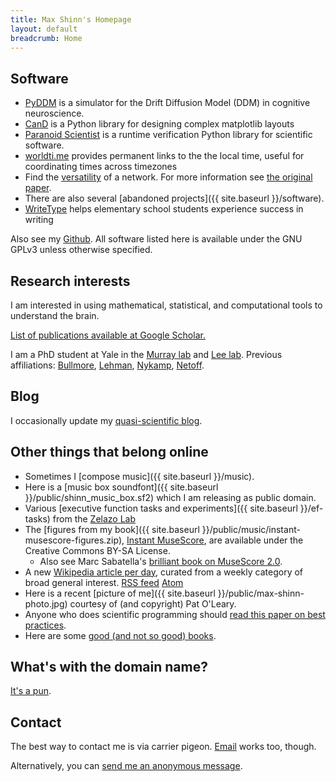 ```yaml
---
title: Max Shinn's Homepage
layout: default
breadcrumb: Home
---
```


## Software

-   [PyDDM](https://github.com/mwshinn/PyDDM) is a
    simulator for the Drift Diffusion Model (DDM) in cognitive neuroscience.
-   [CanD](https://github.com/CanD) is a Python library for designing complex
    matplotlib layouts
-   [Paranoid Scientist](https://github.com/mwshinn/paranoidscientist)
    is a runtime verification Python library for scientific software.
-   [worldti.me](https://worldti.me) provides permanent links to the
    the local time, useful for coordinating times across timezones
-   Find the [versatility](https://github.com/mwshinn/versatility) of a network.
    For more information see [the original
    paper](https://www.nature.com/articles/s41598-017-03394-5).
-   There are also several [abandoned projects]({{ site.baseurl }}/software).
-   [WriteType](writetype) helps
    elementary school students experience success in writing

Also see my [Github](https://github.com/mwshinn).  All software listed here is
available under the GNU GPLv3 unless otherwise specified.

## Research interests

I am interested in using mathematical, statistical, and computational
tools to understand the brain.

[List of publications available at Google Scholar.](https://scholar.google.com/citations?user=ytVKRfkAAAAj)

I am a PhD student at Yale in the
[Murray lab](http://murraylab.yale.edu/) and [Lee lab](http://neuroscience.jhu.edu/research/faculty/146).
Previous affiliations:
[Bullmore](http://www.neuroscience.cam.ac.uk/directory/profile.php?etb23),
[Lehman](http://cbs.umn.edu/lehman-lab/home),
[Nykamp](http://www.math.umn.edu/~nykamp/research.html),
[Netoff](http://neuralnetoff.umn.edu/).

## Blog

I occasionally update my [quasi-scientific blog](http://blog.maxshinnpotential.com).

## Other things that belong online

- Sometimes I [compose music]({{ site.baseurl }}/music).
- Here is a [music box soundfont]({{ site.baseurl }}/public/shinn_music_box.sf2) which I am releasing as public domain.
- Various [executive function tasks and experiments]({{ site.baseurl
  }}/ef-tasks) from the
  [Zelazo Lab](http://www.cehd.umn.edu/icd/research/zelazolab/)
- The [figures from my
  book]({{ site.baseurl }}/public/music/instant-musescore-figures.zip),
  [Instant
  MuseScore](https://bookshop.org/books/instant-musescore/9781783559367),
  are available under the Creative Commons BY-SA License.
  - Also see Marc Sabatella's [brilliant book on MuseScore 2.0](https://bookshop.org/books/mastering-musescore-make-beautiful-sheet-music-with-musescore-2-1/9781508621683).
- A new [Wikipedia article per day](https://scholar.social/@knowway), curated from a weekly category of broad general interest.  [RSS feed](https://scholar.social/users/knowway.rss) [Atom](https://scholar.social/users/knowway.atom)
- Here is a recent [picture of me]({{ site.baseurl
  }}/public/max-shinn-photo.jpg) courtesy of (and copyright) Pat
  O'Leary.
- Anyone who does scientific programming should 
  [read this paper on best practices](https://doi.org/10.1371/journal.pcbi.1005510).
- Here are some
  [good (and not so good) books](https://www.goodreads.com/review/list/26573313-max-shinn?shelf=read&sort=date_read).

## What's with the domain name?

[It's a pun](https://en.wikipedia.org/wiki/Action_potential).

## Contact

The best way to contact me is via carrier pigeon.
[Email](mailto:max-aht-maxshinnpotential-daht-com) works too, though.

<!--Alternatively, you can
[send me an anonymous message](http://sayat.me/maxws).-->

Alternatively, you can [send me an anonymous message](https://www.surveymonkey.com/r/YY5ZRPJ).
